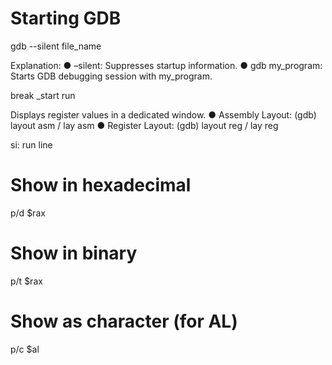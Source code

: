 # Starting GDB
gdb --silent file_name

Explanation: 
● –silent: Suppresses startup information. 
● gdb my_program: Starts GDB debugging session with my_program. 

break _start
run

Displays register values in a dedicated window. 
● Assembly Layout: (gdb) layout asm / lay asm
● Register Layout: (gdb) layout reg / lay reg

si: run line

# Show in hexadecimal

p/d $rax

# Show in binary
p/t $rax

# Show as character (for AL)
p/c $al
